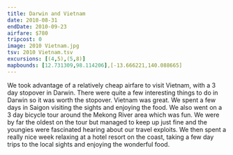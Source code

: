 ```yaml
---
title: Darwin and Vietnam
date: 2010-08-31
endDate: 2010-09-23
airfare: $780
tripcost: 0
image: 2010 Vietnam.jpg
tsv: 2010 Vietnam.tsv
excursions: [(4,5),(5,8)]
mapbounds: [12.731309,98.114206],[-13.666221,140.088665]
---
```

We took advantage of a relatively cheap airfare to visit Vietnam, with a 3 day stopover in Darwin. There were quite a few interesting things to do in Darwin so it was worth the stopover. Vietnam was great. We spent a few days in Saigon visiting the sights and enjoying the food. We also went on a 3 day bicycle tour around the Mekong River area which was fun. We were by far the oldest on the tour but managed to keep up just fine and the youngies were fascinated hearing about our travel exploits. We then spent a really nice week relaxing at a hotel resort on the coast, taking a few day trips to the local sights and enjoying the wonderful food.
